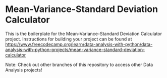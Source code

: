 # Mean-Variance-Standard Deviation Calculator

This is the boilerplate for the Mean-Variance-Standard Deviation Calculator project. Instructions for building your project can be found at https://www.freecodecamp.org/learn/data-analysis-with-python/data-analysis-with-python-projects/mean-variance-standard-deviation-calculator

Note: Check out other branches of this repository to access other Data Analysis projects!

